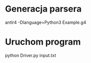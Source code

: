 # Generacja parsera
antlr4 -Dlanguage=Python3 Example.g4
# Uruchom program
python Driver.py input.txt